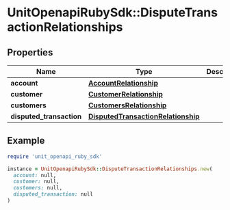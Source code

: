 # UnitOpenapiRubySdk::DisputeTransactionRelationships

## Properties

| Name | Type | Description | Notes |
| ---- | ---- | ----------- | ----- |
| **account** | [**AccountRelationship**](AccountRelationship.md) |  |  |
| **customer** | [**CustomerRelationship**](CustomerRelationship.md) |  | [optional] |
| **customers** | [**CustomersRelationship**](CustomersRelationship.md) |  | [optional] |
| **disputed_transaction** | [**DisputedTransactionRelationship**](DisputedTransactionRelationship.md) |  |  |

## Example

```ruby
require 'unit_openapi_ruby_sdk'

instance = UnitOpenapiRubySdk::DisputeTransactionRelationships.new(
  account: null,
  customer: null,
  customers: null,
  disputed_transaction: null
)
```

